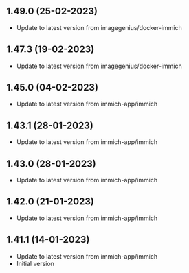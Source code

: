
## 1.49.0 (25-02-2023)
- Update to latest version from imagegenius/docker-immich

## 1.47.3 (19-02-2023)
- Update to latest version from imagegenius/docker-immich

## 1.45.0 (04-02-2023)
- Update to latest version from immich-app/immich

## 1.43.1 (28-01-2023)
- Update to latest version from immich-app/immich

## 1.43.0 (28-01-2023)
- Update to latest version from immich-app/immich

## 1.42.0 (21-01-2023)
- Update to latest version from immich-app/immich

## 1.41.1 (14-01-2023)
- Update to latest version from immich-app/immich
- Initial version
